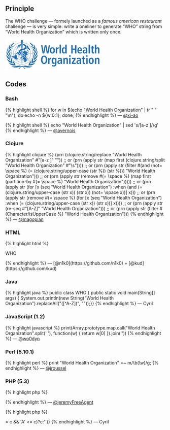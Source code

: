 ```yaml
---
layout: post
title: WHO Challenge
date: 2012-08-13
categories: code
tags: bash clojure html java javascript perl php python ruby
---
```


## Principle

The WHO challenge — formely launched as a _famous american restaurant_ challenge — is very simple: write a oneliner to generate “WHO” string from “World Health Organization” which is written only once.

![WHO Logo](/assets/images/posts/who-logo.png)

## Codes

### Bash

{% highlight shell %}
for w in $(echo "World Health Organization" | tr " " "\n"); do echo -n ${w:0:1}; done;
{% endhighlight %}
— [@xi-ao](https://github.com/xi-ao)

{% highlight shell %}
echo "World Health Organization" | sed 's/[a-z ]//g'
{% endhighlight %}
— [@avernois](https://github.com/avernois)

### Clojure

{% highlight clojure %}
(prn (clojure.string/replace "World Health Organization" #"[a-z ]" ""))
;; or 
(prn (apply str (map first (clojure.string/split "World Health Organization" #"\s"))))
;; or
(prn (apply str (filter #(and (not= \space %) (= (clojure.string/upper-case (str %)) (str %))) "World Health Organization")))
;; or
(prn (apply str (remove #(= \space %) (map first (partition-by #(= \space %) "World Health Organization")))))
;; or
(prn (apply str (for [x (seq "World Health Organization") :when (and (= (clojure.string/upper-case (str x)) (str x)) (not= \space x))] x)))
;; or
(prn (apply str (remove #(= \space %) (for [x (seq "World Health Organization") :when (= (clojure.string/upper-case (str x)) (str x))] x))))
;; or
(prn (apply str (re-seq #"[A-Z]" "World Health Organization")))
;; or
(prn (apply str (filter #(Character/isUpperCase %) "World Health Organization")))
{% endhighlight %}
— [@magopian](https://github.com/magopian)

### HTML

{% highlight html %}
<style>span {display:none}</style>
<p>W<span>orld </span>H<span>ealth </span>O<span>rganization</span></p>
{% endhighlight %}
— [@n1k0](https://github.com/n1k0) + [@kud](https://github.com/kud)

### Java

{% highlight java %}
public class WHO { public static void main(String[] args) { System.out.println(new String("World Health Organization").replaceAll("([^A-Z])", ""));}}
{% endhighlight %}
— Cyril

### JavaScript (1.2)

{% highlight javascript %}
print(Array.prototype.map.call("World Health Organization".split(' '), function(w) { return w[0] }).join(''))
{% endhighlight %}
— [@wo0dyn](https://github.com/wo0dyn)

### Perl (5.10.1)

{% highlight perl %}
print "World Health Organization" =~ m/\b(\w)/g;
{% endhighlight %}
— [@jroussel](https://github.com/jroussel)

### PHP (5.3)

{% highlight php %}
<?php print join(array_map(function ($w){return $w[0];}, explode(' ', 'World Health Organization')));
{% endhighlight %}
— [@jroussel](https://github.com/jroussel)

{% highlight php %}
<?php array_map(function($w) { print $w[0]; }, explode(' ', 'World Health Organization'));
{% endhighlight %}
— [@wo0dyn](https://github.com/wo0dyn)

{% highlight php %}
<?php echo str_replace(' ', '', join(array_intersect(str_split($s = "World Health Organization"), str_split(strtoupper($s)))));
{% endhighlight %}
— [@xi-ao](https://github.com/xi-ao)

{% highlight php %}
<?php echo preg_replace('/[a-z]| /', '', "World Health Organization") ?>
{% endhighlight %}
— [@jeremyFreeAgent](https://github.com/jeremyFreeAgent)

{% highlight php %}
<?php echo preg_replace('([^A-Z])', '', 'World Health Organization');
{% endhighlight %}
— [@SaniOKh](https://github.com/SaniOKh)

{% highlight php %}
<?php foreach(explode(' ', "World Health Organization") as $w) echo $w[0];
{% endhighlight %}
— [@jeremyFreeAgent](https://github.com/jeremyFreeAgent)

### Python (2.7.1+)

{% highlight python %}
print ''.join(w[0] for w in 'World Health Organization'.split())
# or
import re; print re.sub('[^A-Z]', '', 'World Health Organization')
# or short-crappiest version ever (sorry!)
print 'WHO'#World Health Organization
# → yeah, we need more rules on that exercise…
{% endhighlight %}
— [@wo0dyn](https://github.com/wo0dyn)

{% highlight python %}
print ''.join(c for c in "World Health Organization" if c.isupper())
# or
import re; print ''.join(re.findall(r'\b\w', 'World Health Organization'))
# or
import re; print ''.join(re.findall(r'[A-Z]', 'World Health Organization'))
{% endhighlight %}
— [@magopian](https://github.com/magopian)

### Ruby

{% highlight ruby %}
print "World Health Organization".gsub /[^A-Z]/, ''
# or
"World Health Organization".each_char{|c| print(('Z' >= c && 'A' <= c)?c:'')}
{% endhighlight %}
— Cyril
